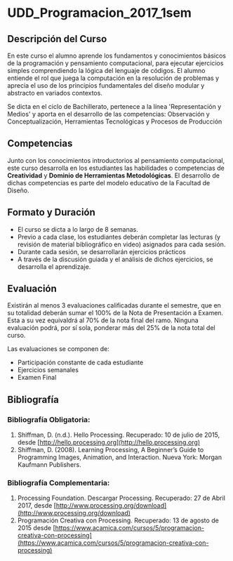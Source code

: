 # UDD_Programacion_2017_1sem


## Descripción del Curso
En este curso el alumno aprende los fundamentos y conocimientos básicos de la programación y pensamiento computacional, para ejecutar ejercicios simples comprendiendo la lógica del lenguaje de códigos. El alumno entiende el rol que juega la computación en la resolución de problemas y aprecia el uso de los principios fundamentales del diseño modular y abstracto en variados contextos.

Se dicta en el ciclo de Bachillerato, pertenece a la línea 'Representación y Medios' y aporta en el desarrollo de las competencias: Observación y Conceptualización, Herramientas Tecnológicas y Procesos de Producción

## Competencias
Junto con los conocimientos introductorios al pensamiento computacional, este curso desarrolla en los estudiantes las habilidades o competencias de **Creatividad** y **Dominio de Herramientas Metodológicas**. El desarrollo de dichas competencias es parte del modelo educativo de la Facultad de Diseño.

## Formato y Duración
* El curso se dicta a lo largo de 8 semanas.
* Previo a cada clase, los estudiantes deberán completar las lecturas (y revisión de material bibliográfico en video) asignados para cada sesión.
* Durante cada sesión, se desarrollarán ejercicios prácticos
* A través de la discusión guiada y el análisis de dichos ejercicios, se desarrolla el aprendizaje.

## Evaluación
Existirán al menos 3 evaluaciones calificadas durante el semestre, que en su totalidad deberán sumar el 100% de la Nota de Presentación a Examen.
Esta a su vez equivaldrá al 70% de la nota final del ramo.
Ninguna evaluación podrá, por sí sola, ponderar más del 25% de la nota total del curso.

Las evaluaciones se componen de:

* Participación constante de cada estudiante
* Ejercicios semanales
* Examen Final

## Bibliografía
### Bibliografía Obligatoria:
1.	Shiffman, D. (n.d.). Hello Processing. Recuperado: 10 de julio de 2015, desde [http://hello.processing.org](http://hello.processing.org)
2.	 Shiffman, D. (2008). Learning Processing, A Beginner’s Guide to Programming Images, Animation, and Interaction. Nueva York: Morgan Kaufmann Publishers.

### Bibliografía Complementaria:
1.	Processing Foundation. Descargar Processing. Recuperado: 27 de Abril 2017, desde [http://www.processing.org/download](http://www.processing.org/download)
2.	Programación Creativa con Processing. Recuperado: 13 de agosto de 2015 desde [https://www.acamica.com/cursos/5/programacion-creativa-con-processing](https://www.acamica.com/cursos/5/programacion-creativa-con-processing)
